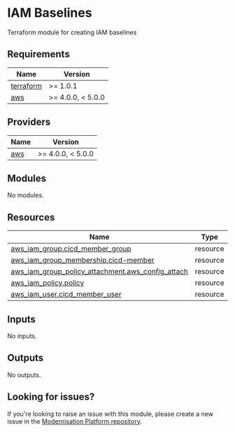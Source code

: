 # IAM Baselines

Terraform module for creating IAM baselines

<!--- BEGIN_TF_DOCS --->
## Requirements

| Name | Version |
|------|---------|
| <a name="requirement_terraform"></a> [terraform](#requirement\_terraform) | >= 1.0.1 |
| <a name="requirement_aws"></a> [aws](#requirement\_aws) | >= 4.0.0, < 5.0.0 |

## Providers

| Name | Version |
|------|---------|
| <a name="provider_aws"></a> [aws](#provider\_aws) | >= 4.0.0, < 5.0.0 |

## Modules

No modules.

## Resources

| Name | Type |
|------|------|
| [aws_iam_group.cicd_member_group](https://registry.terraform.io/providers/hashicorp/aws/latest/docs/resources/iam_group) | resource |
| [aws_iam_group_membership.cicd-member](https://registry.terraform.io/providers/hashicorp/aws/latest/docs/resources/iam_group_membership) | resource |
| [aws_iam_group_policy_attachment.aws_config_attach](https://registry.terraform.io/providers/hashicorp/aws/latest/docs/resources/iam_group_policy_attachment) | resource |
| [aws_iam_policy.policy](https://registry.terraform.io/providers/hashicorp/aws/latest/docs/resources/iam_policy) | resource |
| [aws_iam_user.cicd_member_user](https://registry.terraform.io/providers/hashicorp/aws/latest/docs/resources/iam_user) | resource |

## Inputs

No inputs.

## Outputs

No outputs.

<!--- END_TF_DOCS --->

## Looking for issues?
If you're looking to raise an issue with this module, please create a new issue in the [Modernisation Platform repository](https://github.com/ministryofjustice/modernisation-platform/issues).
